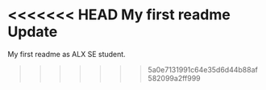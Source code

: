 <<<<<<< HEAD
My first readme
Update
=======
My first readme as ALX SE student.

>>>>>>> 5a0e7131991c64e35d6d44b88af582099a2ff999
